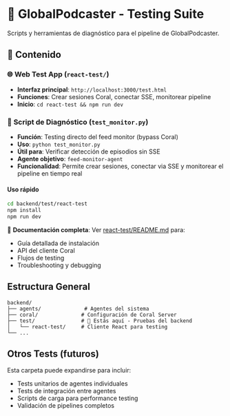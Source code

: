 # 🧪 GlobalPodcaster - Testing Suite

Scripts y herramientas de diagnóstico para el pipeline de GlobalPodcaster.

## 📁 Contenido

### 🌐 **Web Test App** (`react-test/`)
- **Interfaz principal**: `http://localhost:3000/test.html`
- **Funciones**: Crear sesiones Coral, conectar SSE, monitorear pipeline
- **Inicio**: `cd react-test && npm run dev`

### 🐍 **Script de Diagnóstico** (`test_monitor.py`)
- **Función**: Testing directo del feed monitor (bypass Coral)
- **Uso**: `python test_monitor.py`
- **Útil para**: Verificar detección de episodios sin SSE
- **Agente objetivo**: `feed-monitor-agent`
- **Funcionalidad**: Permite crear sesiones, conectar via SSE y monitorear el pipeline en tiempo real

#### Uso rápido
```bash
cd backend/test/react-test
npm install
npm run dev
```

📖 **Documentación completa**: Ver [react-test/README.md](./react-test/README.md) para:
- Guía detallada de instalación
- API del cliente Coral
- Flujos de testing
- Troubleshooting y debugging

## Estructura General

```
backend/
├── agents/              # Agentes del sistema
├── coral/              # Configuración de Coral Server
├── test/               # 📍 Estás aquí - Pruebas del backend
│   └── react-test/     # Cliente React para testing
└── ...
```

## Otros Tests (futuros)

Esta carpeta puede expandirse para incluir:
- Tests unitarios de agentes individuales
- Tests de integración entre agentes
- Scripts de carga para performance testing
- Validación de pipelines completos